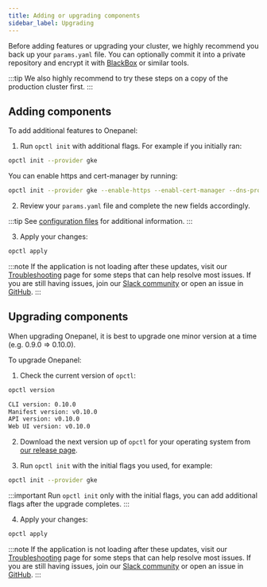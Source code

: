 ```yaml
---
title: Adding or upgrading components
sidebar_label: Upgrading
---
```


Before adding features or upgrading your cluster, we highly recommend you back up your `params.yaml` file. You can optionally commit it into a private repository and encrypt it with [BlackBox](https://github.com/StackExchange/blackbox) or similar tools.

:::tip
We also highly recommend to try these steps on a copy of the production cluster first.
:::

## Adding components
To add additional features to Onepanel: 

1. Run `opctl init` with additional flags. For example if you initially ran:

```bash
opctl init --provider gke
```

You can enable https and cert-manager by running:

```bash
opctl init --provider gke --enable-https --enabl-cert-manager --dns-provider clouddns
```

2. Review your `params.yaml` file and complete the new fields accordingly.

:::tip
See [configuration files](/docs/deployment/configuration/files) for additional information.
:::

3. Apply your changes:

```bash
opctl apply
```

:::note
If the application is not loading after these updates, visit our [Troubleshooting](/docs/deployment/troubleshooting/overview) page for some steps that can help resolve most issues. If you are still having issues, join our [Slack community](https://join.slack.com/t/onepanel-ce/shared_invite/zt-eyjnwec0-nLaHhjif9Y~gA05KuX6AUg) or open an issue in [GitHub](https://github.com/onepanelio/core/issues).
:::


## Upgrading components
When upgrading Onepanel, it is best to upgrade one minor version at a time (e.g. 0.9.0 => 0.10.0).

To upgrade Onepanel:

1. Check the current version of `opctl`:

```bash {3}
opctl version

CLI version: 0.10.0
Manifest version: v0.10.0
API version: v0.10.0
Web UI version: v0.10.0

```

2. Download the next version up of `opctl` for your operating system from [our release page](https://github.com/onepanelio/core/releases).

3. Run `opctl init` with the initial flags you used, for example:

```bash
opctl init --provider gke
```

:::important
Run `opctl init` only with the initial flags, you can add additional flags after the upgrade completes.
:::

4. Apply your changes:

```bash
opctl apply
```

:::note
If the application is not loading after these updates, visit our [Troubleshooting](/docs/deployment/troubleshooting/overview) page for some steps that can help resolve most issues. If you are still having issues, join our [Slack community](https://join.slack.com/t/onepanel-ce/shared_invite/zt-eyjnwec0-nLaHhjif9Y~gA05KuX6AUg) or open an issue in [GitHub](https://github.com/onepanelio/core/issues).
:::